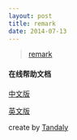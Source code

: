 ```yaml
---
layout: post 
title: remark
date: 2014-07-13
---
```


> [remark](http://github.com/gnab/remark) 

#### 在线帮助文档
[中文版](http://tandaly.github.io/course/remark/)

[英文版](http://remarkjs.com)



create by [Tandaly](http://tandaly.github.io)